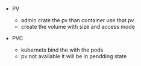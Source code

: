 

- PV
    - admin crate the pv than container use that pv
    - create the volume with size  and access mode


- PVC
    - kubernets bind the with the pods
    - pv not available it will be in pendding state 